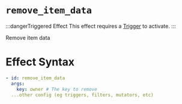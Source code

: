 # `remove_item_data`
:::dangerTriggered Effect
This effect requires a [Trigger](https://plugins.auxilor.io/effects/all-triggers) to activate.
:::

Remove item data

# Effect Syntax
```yaml
- id: remove_item_data
  args:
    key: owner # The key to remove
  ...other config (eg triggers, filters, mutators, etc)
```